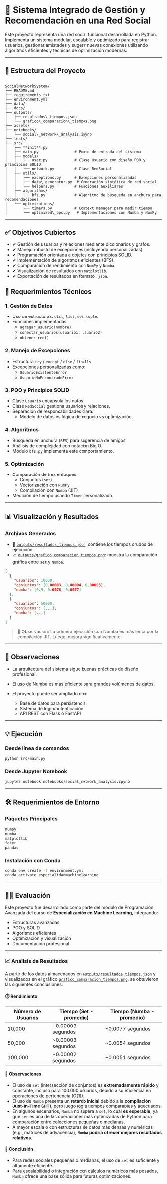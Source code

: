 # 📱 Sistema Integrado de Gestión y Recomendación en una Red Social

Este proyecto representa una red social funcional desarrollada en Python. Implementa un sistema modular, escalable y optimizado para registrar usuarios, gestionar amistades y sugerir nuevas conexiones utilizando algoritmos eficientes y técnicas de optimización modernas.

---

## 🧩 Estructura del Proyecto

```

SocialNetworkSystem/
├── README.md
├── requirements.txt
├── environment.yml
├── data/
├── docs/
├── outputs/
│   ├── resultados\_tiempos.json
│   └── grafico\_comparacion\_tiempos.png
├── assets/
├── notebooks/
│   └── social\_network\_analysis.ipynb
├── tests/
├── src/
│   ├── **init**.py
│   ├── main.py                # Punto de entrada del sistema
│   ├── models/
│   │   ├── user.py            # Clase Usuario con diseño POO y principios SOLID
│   │   └── network.py         # Clase RedSocial
│   ├── utils/
│   │   ├── exceptions.py      # Excepciones personalizadas
│   │   ├── data\_generator.py  # Generación sintética de red social
│   │   └── helpers.py         # Funciones auxiliares
│   ├── algorithms/
│   │   └── bfs.py             # Algoritmo de búsqueda en anchura para recomendaciones
│   └── optimizations/
│       ├── timers.py          # Context manager para medir tiempo
│       └── optimized\_ops.py   # Implementaciones con Numba y NumPy

````

---

## ✅ Objetivos Cubiertos

* ✔ Gestión de usuarios y relaciones mediante diccionarios y grafos.
* ✔ Manejo robusto de excepciones (incluyendo personalizadas).
* ✔ Programación orientada a objetos con principios SOLID.
* ✔ Implementación de algoritmos eficientes (BFS).
* ✔ Comparación de rendimiento con `NumPy` y `Numba`.
* ✔ Visualización de resultados con `matplotlib`.
* ✔ Exportación de resultados en formato `.json`.


## 📌 Requerimientos Técnicos

### 1. Gestión de Datos

* Uso de estructuras: `dict`, `list`, `set`, `tuple`.
* Funciones implementadas:
  - `agregar_usuario(nombre)`
  - `conectar_usuarios(usuario1, usuario2)`
  - `obtener_red()`

### 2. Manejo de Excepciones

* Estructura `try` / `except` / `else` / `finally`.
* Excepciones personalizadas como:
  - `UsuarioExistenteError`
  - `UsuarioNoEncontradoError`

### 3. POO y Principios SOLID

* Clase `Usuario` encapsula los datos.
* Clase `RedSocial` gestiona usuarios y relaciones.
* Separación de responsabilidades clara:
  - Modelo de datos vs lógica de negocio vs optimización.

### 4. Algoritmos

* Búsqueda en anchura (`BFS`) para sugerencia de amigos.
* Análisis de complejidad con notación Big O.
* Módulo `bfs.py` implementa este comportamiento.

### 5. Optimización

* Comparación de tres enfoques:
  - Conjuntos (`set`)
  - Vectorización con `NumPy`
  - Compilación con `Numba` (JIT)
* Medición de tiempo usando `Timer` personalizado.

---

## 📊 Visualización y Resultados

### Archivos Generados

* 📄 [`outputs/resultados_tiempos.json`](outputs/resultados_tiempos.json): contiene los tiempos crudos de ejecución.
* 📈 [`outputs/grafico_comparacion_tiempos.png`](outputs/grafico_comparacion_tiempos.png): muestra la comparación gráfica entre `set` y `Numba`.

```json
[
  {
    "usuarios": 10000,
    "conjuntos": [0.00003, 0.00004, 0.00003],
    "numba": [0.9, 0.0078, 0.0077]
  },
  {
    "usuarios": 50000,
    "conjuntos": [...],
    "numba": [...]
  }
]
````

> 🔎 Observación: La primera ejecución con Numba es más lenta por la compilación JIT. Luego, mejora significativamente.

---

## 🧠 Observaciones

* La arquitectura del sistema sigue buenas prácticas de diseño profesional.
* El uso de Numba es más eficiente para grandes volúmenes de datos.
* El proyecto puede ser ampliado con:

  * Base de datos para persistencia
  * Sistema de login/autenticación
  * API REST con Flask o FastAPI

---

## 💡 Ejecución

### Desde línea de comandos

```bash
python src/main.py
```

### Desde Jupyter Notebook

```bash
jupyter notebook notebooks/social_network_analysis.ipynb
```

---

## 🛠 Requerimientos de Entorno

### Paquetes Principales

```txt
numpy
numba
matplotlib
faker
pandas
```

### Instalación con Conda

```bash
conda env create -f environment.yml
conda activate especialidadmachinelearning
```

---

## 👨‍🏫 Evaluación

Este proyecto fue desarrollado como parte del módulo de Programación Avanzada del curso de **Especialización en Machine Learning**, integrando:

* Estructuras avanzadas
* POO y SOLID
* Algoritmos eficientes
* Optimización y visualización
* Documentación profesional

---

### 📈 Análisis de Resultados

A partir de los datos almacenados en [`outputs/resultados_tiempos.json`](outputs/resultados_tiempos.json) y visualizados en el gráfico [`grafico_comparacion_tiempos.png`](outputs/grafico_comparacion_tiempos.png), se obtuvieron las siguientes conclusiones:

#### ⏱️ Rendimiento

| Número de Usuarios | Tiempo (Set - promedio) | Tiempo (Numba - promedio) |
| ------------------ | ----------------------- | ------------------------- |
| 10,000             | \~0.00003 segundos      | \~0.0077 segundos         |
| 50,000             | \~0.00003 segundos      | \~0.0054 segundos         |
| 100,000            | \~0.00002 segundos      | \~0.0051 segundos         |

#### 🧠 Observaciones

* El uso de `set` (intersección de conjuntos) es **extremadamente rápido** y constante, incluso para 100.000 usuarios, debido a su eficiencia en operaciones de pertenencia (O(1)).
* El uso de `Numba` presenta un **retardo inicial** debido a la **compilación Just-In-Time (JIT)**, pero luego logra tiempos comparables y adecuados.
* En algunos escenarios, `Numba` no supera a `set`, lo cual **es esperable**, ya que `set` es una de las operaciones más optimizadas de Python para comparación entre colecciones pequeñas o medianas.
* A mayor escala o con estructuras de datos más densas y numéricas (e.g., matrices de adyacencia), **`Numba` podría ofrecer mejores resultados relativos**.

#### 📌 Conclusión

* Para redes sociales pequeñas o medianas, el uso de `set` es suficiente y altamente eficiente.
* Para escalabilidad o integración con cálculos numéricos más pesados, `Numba` ofrece una base sólida para futuras optimizaciones.

